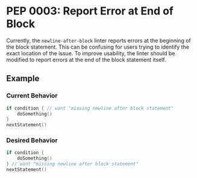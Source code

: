 # PEP 0003: Report Error at End of Block

Currently, the `newline-after-block` linter reports errors at the beginning of the block statement. This can be confusing for users
trying to identify the exact location of the issue. To improve usability, the linter should be modified to report errors at the end
of the block statement itself.

## Example

### Current Behavior

```go
if condition { // want "missing newline after block statement"
    doSomething()
}
nextStatement()
```

### Desired Behavior

```go
if condition {
    doSomething()
} // want "missing newline after block statement"
nextStatement()
```
